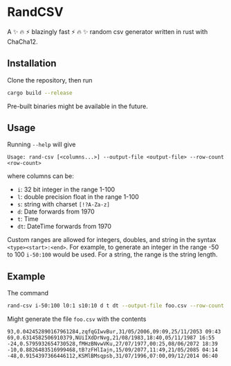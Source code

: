 # RandCSV

A :sparkles: :fire: :zap: blazingly fast :zap: :fire: :sparkles: random csv generator written in rust with ChaCha12.

## Installation

Clone the repository, then run 
```sh
cargo build --release
```
Pre-built binaries might be available in the future.

## Usage

Running `--help` will give 
```
Usage: rand-csv [<columns...>] --output-file <output-file> --row-count <row-count>
```
where columns can be:
- `i`: 32 bit integer in the range 1-100
- `l`: double precision float in the range 1-100
- `s`: string with charset `[!?A-Za-z]`
- `d`: Date forwards from 1970
- `t`: Time
- `dt`: DateTime forwards from 1970

Custom ranges are allowed for integers, doubles, and string in the syntax `<type><start>:<end>`. For example, to generate an integer in the range -50 to 100 `i-50:100` would be used. For a string, the range is the string length.

## Example

The command
```sh
rand-csv i-50:100 l0:1 s10:10 d t dt --output-file foo.csv --row-count 5
```
Might generate the file `foo.csv` with the contents
```
93,0.042452890167961284,zqfqGIwvBur,31/05/2006,09:09,25/11/2053 09:43
69,0.6314582506910379,NUiIXdDrNvg,21/08/1983,18:40,05/11/1987 16:55
-24,0.5795932654730528,fMHzBNvwVKu,27/07/1977,00:25,08/06/2072 18:39
-10,0.8826483516999468,tB?zFHlIajn,15/09/2077,11:49,21/05/2085 04:14
-48,0.9154397366446112,KSMlBMsqpsb,31/07/1996,07:00,09/12/2014 06:40
```